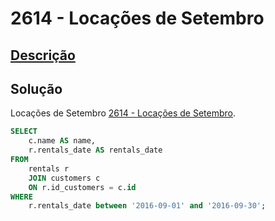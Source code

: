 # 2614 - Locações de Setembro

## [Descrição](https://judge.beecrowd.com/pt/problems/view/2614)

## Solução

Locações de Setembro [2614 - Locações de Setembro](../2614/README.md).

```sql
SELECT
    c.name AS name,
    r.rentals_date AS rentals_date
FROM
    rentals r
    JOIN customers c
    ON r.id_customers = c.id
WHERE
    r.rentals_date between '2016-09-01' and '2016-09-30';
```
